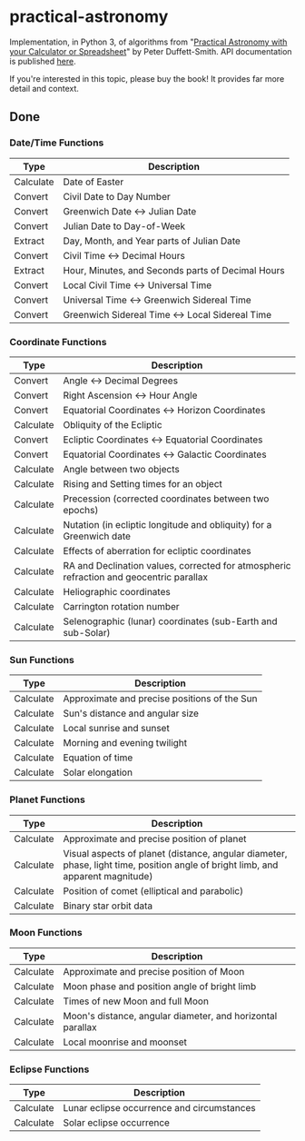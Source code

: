 # practical-astronomy

Implementation, in Python 3, of algorithms from "[Practical Astronomy with your Calculator or Spreadsheet](https://www.amazon.com/Practical-Astronomy-your-Calculator-Spreadsheet/dp/1108436072)" by Peter Duffett-Smith.  API documentation is published [here](https://jfcarr-astronomy.github.io/practical-astronomy/).

If you're interested in this topic, please buy the book!  It provides far more detail and context.

## Done

### Date/Time Functions

Type | Description
-----|------------
Calculate | Date of Easter
Convert | Civil Date to Day Number
Convert | Greenwich Date <-> Julian Date
Convert | Julian Date to Day-of-Week
Extract | Day, Month, and Year parts of Julian Date
Convert | Civil Time <-> Decimal Hours
Extract | Hour, Minutes, and Seconds parts of Decimal Hours
Convert | Local Civil Time <-> Universal Time
Convert | Universal Time <-> Greenwich Sidereal Time
Convert | Greenwich Sidereal Time <-> Local Sidereal Time

### Coordinate Functions

Type | Description
-----|------------
Convert | Angle <-> Decimal Degrees
Convert | Right Ascension <-> Hour Angle
Convert | Equatorial Coordinates <-> Horizon Coordinates
Calculate | Obliquity of the Ecliptic
Convert | Ecliptic Coordinates <-> Equatorial Coordinates
Convert | Equatorial Coordinates <-> Galactic Coordinates
Calculate | Angle between two objects
Calculate | Rising and Setting times for an object
Calculate | Precession (corrected coordinates between two epochs)
Calculate | Nutation (in ecliptic longitude and obliquity) for a Greenwich date
Calculate | Effects of aberration for ecliptic coordinates
Calculate | RA and Declination values, corrected for atmospheric refraction and geocentric parallax
Calculate | Heliographic coordinates
Calculate | Carrington rotation number
Calculate | Selenographic (lunar) coordinates (sub-Earth and sub-Solar)

### Sun Functions

Type | Description
-----|------------
Calculate | Approximate and precise positions of the Sun
Calculate | Sun's distance and angular size
Calculate | Local sunrise and sunset
Calculate | Morning and evening twilight
Calculate | Equation of time
Calculate | Solar elongation

### Planet Functions

Type | Description
-----|------------
Calculate | Approximate and precise position of planet
Calculate | Visual aspects of planet (distance, angular diameter, phase, light time, position angle of bright limb, and apparent magnitude)
Calculate | Position of comet (elliptical and parabolic)
Calculate | Binary star orbit data

### Moon Functions

Type | Description
-----|------------
Calculate | Approximate and precise position of Moon
Calculate | Moon phase and position angle of bright limb
Calculate | Times of new Moon and full Moon
Calculate | Moon's distance, angular diameter, and horizontal parallax
Calculate | Local moonrise and moonset

### Eclipse Functions

Type | Description
-----|------------
Calculate | Lunar eclipse occurrence and circumstances
Calculate | Solar eclipse occurrence
